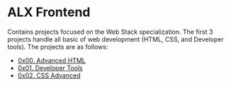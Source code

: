 # ALX Frontend

Contains projects focused on the Web Stack specialization. The first 3 projects handle all basic of web development (HTML, CSS, and Developer tools). The projects are as follows:

- [0x00. Advanced HTML](./0x00-html_advanced/)
- [0x01. Developer Tools](./0x01-developer_tools/)
- [0x02. CSS Advanced](./0x02-CSS_advanced/)

